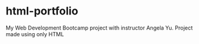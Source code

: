 # html-portfolio
My Web Development Bootcamp project with instructor Angela Yu. Project made using only HTML

